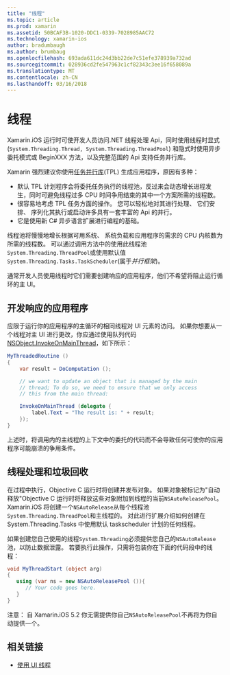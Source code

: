 ```yaml
---
title: "线程"
ms.topic: article
ms.prod: xamarin
ms.assetid: 50BCAF3B-1020-DDC1-0339-7028985AAC72
ms.technology: xamarin-ios
author: bradumbaugh
ms.author: brumbaug
ms.openlocfilehash: 693ada611dc24d3bb22de7c51efe378939a732ad
ms.sourcegitcommit: 028936cd2fe547963c1cf82343c3ee16f658089a
ms.translationtype: MT
ms.contentlocale: zh-CN
ms.lasthandoff: 03/16/2018
---
```

# <a name="threading"></a>线程

Xamarin.iOS 运行时可使开发人员访问.NET 线程处理 Api，同时使用线程时显式 (`System.Threading.Thread, System.Threading.ThreadPool`) 和隐式时使用异步委托模式或 BeginXXX 方法，以及完整范围的 Api 支持任务并行库。



Xamarin 强烈建议你使用[任务并行库](http://msdn.microsoft.com/en-us/library/dd460717.aspx)(TPL) 生成应用程序，原因有多种：
-  默认 TPL 计划程序会将委托任务执行的线程池，反过来会动态增长进程发生，同时可避免线程过多 CPU 时间争用结束的其中一个方案所需的线程数。 
-  很容易地考虑 TPL 任务方面的操作。 您可以轻松地对其进行处理、 它们安排、 序列化其执行或启动许多具有一套丰富的 Api 的并行。 
-  它是使用新 C# 异步语言扩展进行编程的基础。 


线程池将慢慢地增长根据可用系统、 系统负载和应用程序的需求的 CPU 内核数为所需的线程数。 可以通过调用方法中的使用此线程池`System.Threading.ThreadPool`或使用默认值`System.Threading.Tasks.TaskScheduler`(属于*并行框架*)。

通常开发人员使用线程时它们需要创建响应的应用程序，他们不希望将阻止运行循环的主 UI。

 <a name="Developing_Responsive_Applications" />


## <a name="developing-responsive-applications"></a>开发响应的应用程序

应限于运行你的应用程序的主循环的相同线程对 UI 元素的访问。 如果你想要从一个线程对主 UI 进行更改，你应通过使用队列代码[NSObject.InvokeOnMainThread](https://developer.xamarin.com/api/type/Foundation.NSObject/)，如下所示：

```csharp
MyThreadedRoutine ()  
{  
    var result = DoComputation ();  

    // we want to update an object that is managed by the main
    // thread; To do so, we need to ensure that we only access
    // this from the main thread:

    InvokeOnMainThread (delegate {  
        label.Text = "The result is: " + result;  
    });
}
```

上述时，将调用内的主线程的上下文中的委托的代码而不会导致任何可使你的应用程序可能崩溃的争用条件。

 <a name="Threading_and_Garbage_Collection" />


## <a name="threading-and-garbage-collection"></a>线程处理和垃圾回收

在过程中执行，Objective C 运行时将创建并发布对象。 如果对象被标记为"自动释放"Objective C 运行时将释放这些对象附加到线程的当前`NSAutoReleasePool`。 Xamarin.iOS 将创建一个`NSAutoRelease`从每个线程池`System.Threading.ThreadPool`和主线程的。 对此进行扩展介绍如何创建在 System.Threading.Tasks 中使用默认 taskscheduler 计划的任何线程。

如果创建您自己使用的线程`System.Threading`必须提供您自己的`NSAutoRelease`池，以防止数据泄露。 若要执行此操作，只需将包装你在下面的代码段中的线程：

```csharp
void MyThreadStart (object arg)
{
   using (var ns = new NSAutoReleasePool ()){
      // Your code goes here.
   }
}
```

注意： 自 Xamarin.iOS 5.2 你无需提供你自己`NSAutoReleasePool`不再将为你自动提供一个。


## <a name="related-links"></a>相关链接

- [使用 UI 线程](~/ios/user-interface/ios-ui/ui-thread.md)
